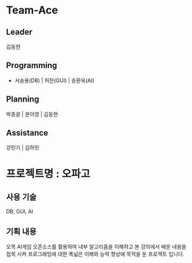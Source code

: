 # Team-Ace

## Leader
김동현

## Programming
* 서숭용(DB) | 허찬(GUI) | 송환욱(AI)

## Planning
박종광 | 문아영 | 김동현

## Assistance
강민기 | 김하민

# 프로젝트명 : 오파고
## 사용 기술
DB, GUI, AI

## 기획 내용
오목 AI게임 오픈소스를 활용하여 내부 알고리즘을 이해하고 본 강의에서 배운 내용을 접목 시켜 프로그래밍에 대한 폭넓은 이해와 능력 향상에 목적을 둔 프로젝트 입니다.
